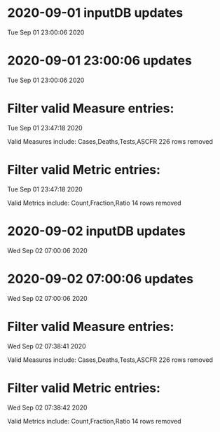 
# 2020-09-01 inputDB updates 
 Tue Sep 01 23:00:06 2020 


# 2020-09-01 23:00:06 updates 
 Tue Sep 01 23:00:06 2020 


# Filter valid Measure entries: 
 Tue Sep 01 23:47:18 2020 

Valid Measures include: Cases,Deaths,Tests,ASCFR
 226 rows removed
# Filter valid Metric entries: 
 Tue Sep 01 23:47:18 2020 

Valid Metrics include: Count,Fraction,Ratio
 14 rows removed
# 2020-09-02 inputDB updates 
 Wed Sep 02 07:00:06 2020 


# 2020-09-02 07:00:06 updates 
 Wed Sep 02 07:00:06 2020 


# Filter valid Measure entries: 
 Wed Sep 02 07:38:41 2020 

Valid Measures include: Cases,Deaths,Tests,ASCFR
 226 rows removed
# Filter valid Metric entries: 
 Wed Sep 02 07:38:42 2020 

Valid Metrics include: Count,Fraction,Ratio
 14 rows removed
